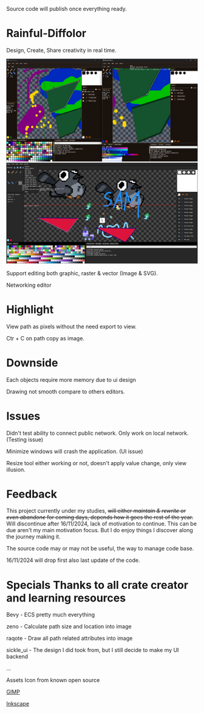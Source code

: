 Source code will publish once everything ready.

# Rainful-Diffolor
Design, Create, Share creativity in real time.

![image](https://github.com/Chssam/Rainful-Diffolor/blob/main/Display/Screen%201.png?raw=true)
![image](https://github.com/Chssam/Rainful-Diffolor/blob/main/Display/Rainful%20Diffolor%201730888099418544700.png?raw=true)

Support editing both graphic, raster & vector (Image & SVG).

Networking editor

# Highlight

View path as pixels without the need export to view.

Ctr + C on path copy as image.

# Downside
Each objects require more memory due to ui design

Drawing not smooth compare to others editors.

# Issues

Didn't test ability to connect public network. Only work on local network. (Testing issue)

Minimize windows will crash the application. (UI issue)

Resize tool either working or not, doesn't apply value change, only view illusion.

# Feedback

This project currently under my studies,
~~will either _maintain & rewrite or even abandone_ for coming days,
depends how it goes the rest of the year.~~
Will discontinue after 16/11/2024, lack of motivation to continue.
This can be due aren't my main motivation focus.
But I do enjoy things I discover along the journey making it.

The source code may or may not be useful, the way to manage code base.

16/11/2024 will drop first also last update of the code.

# Specials Thanks to all crate creator and learning resources

Bevy - ECS pretty much everything

zeno - Calculate path size and location into image

raqote - Draw all path related attributes into image

sickle_ui - The design I did took from, but I still decide to make my UI backend

...

Assets Icon from known open source

[GIMP](https://www.gimp.org/)

[Inkscape](https://inkscape.org/)
